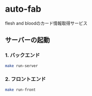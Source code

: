 # auto-fab
flesh and bloodのカード情報取得サービス

## サーバーの起動

### 1. **バックエンド**
```bash
make run-server
```

### 2. **フロントエンド**
```bash
make run-front
